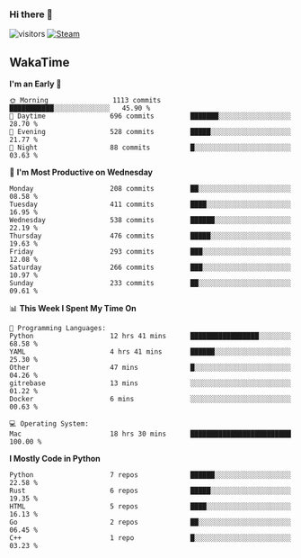 ### Hi there 👋

![visitors](https://visitor-badge.glitch.me/badge?page_id=zhourunlai)
[![Steam](https://img.shields.io/badge/dynamic/json?url=https%3A%2F%2Fapi.swo.moe%2Fstats%2Fsteamgames%2F76561198285156854&query=count&color=0b1a37&label=Steam&labelColor=134375&logo=steam&suffix=+games&cacheSeconds=3600)](http://steamcommunity.com/profiles/76561198285156854)

## WakaTime
<!--START_SECTION:waka-->
**I'm an Early 🐤** 

```text
🌞 Morning                1113 commits        ███████████░░░░░░░░░░░░░░   45.90 % 
🌆 Daytime                696 commits         ███████░░░░░░░░░░░░░░░░░░   28.70 % 
🌃 Evening                528 commits         █████░░░░░░░░░░░░░░░░░░░░   21.77 % 
🌙 Night                  88 commits          █░░░░░░░░░░░░░░░░░░░░░░░░   03.63 % 
```
📅 **I'm Most Productive on Wednesday** 

```text
Monday                   208 commits         ██░░░░░░░░░░░░░░░░░░░░░░░   08.58 % 
Tuesday                  411 commits         ████░░░░░░░░░░░░░░░░░░░░░   16.95 % 
Wednesday                538 commits         ██████░░░░░░░░░░░░░░░░░░░   22.19 % 
Thursday                 476 commits         █████░░░░░░░░░░░░░░░░░░░░   19.63 % 
Friday                   293 commits         ███░░░░░░░░░░░░░░░░░░░░░░   12.08 % 
Saturday                 266 commits         ███░░░░░░░░░░░░░░░░░░░░░░   10.97 % 
Sunday                   233 commits         ██░░░░░░░░░░░░░░░░░░░░░░░   09.61 % 
```


📊 **This Week I Spent My Time On** 

```text
💬 Programming Languages: 
Python                   12 hrs 41 mins      █████████████████░░░░░░░░   68.58 % 
YAML                     4 hrs 41 mins       ██████░░░░░░░░░░░░░░░░░░░   25.30 % 
Other                    47 mins             █░░░░░░░░░░░░░░░░░░░░░░░░   04.26 % 
gitrebase                13 mins             ░░░░░░░░░░░░░░░░░░░░░░░░░   01.22 % 
Docker                   6 mins              ░░░░░░░░░░░░░░░░░░░░░░░░░   00.63 % 

💻 Operating System: 
Mac                      18 hrs 30 mins      █████████████████████████   100.00 % 
```

**I Mostly Code in Python** 

```text
Python                   7 repos             ██████░░░░░░░░░░░░░░░░░░░   22.58 % 
Rust                     6 repos             █████░░░░░░░░░░░░░░░░░░░░   19.35 % 
HTML                     5 repos             ████░░░░░░░░░░░░░░░░░░░░░   16.13 % 
Go                       2 repos             ██░░░░░░░░░░░░░░░░░░░░░░░   06.45 % 
C++                      1 repo              █░░░░░░░░░░░░░░░░░░░░░░░░   03.23 % 
```




<!--END_SECTION:waka-->
